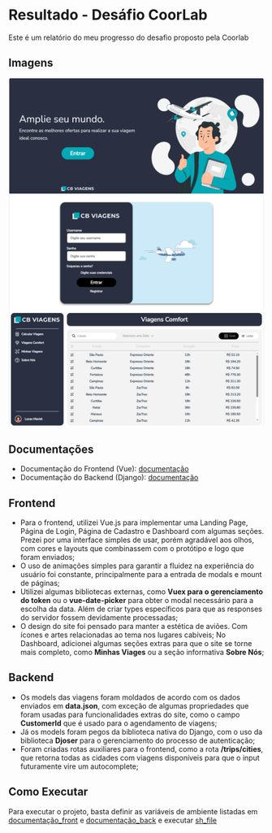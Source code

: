 # Resultado - Desáfio CoorLab
Este é um relatório do meu progresso do desafio proposto pela Coorlab

## Imagens
![Home](recording/home.png)
![Login](recording/login.png)
![Dashboard](recording/dashboard.png)

## Documentações
- Documentação do Frontend (Vue): [documentação](app/cb_viagens/README.md)
- Documentação do Backend (Django): [documentação](app/cb_viagens_api/README.md)

## Frontend
- Para o frontend, utilizei Vue.js para implementar uma Landing Page, Página de Login, Página de Cadastro e Dashboard com algumas seções. Prezei por uma interface simples de usar, porém agradável aos olhos, com cores e layouts que combinassem com o protótipo e logo que foram enviados;
- O uso de animações simples para garantir a fluidez na experiência do usuário foi constante, principalmente para a entrada de modals e mount de páginas;
- Utilizei algumas bibliotecas externas, como **Vuex para o gerenciamento do token** ou o **vue-date-picker** para obter o modal necessário para a escolha da data. Além de criar types específicos para que as responses do servidor fossem devidamente processadas;
- O design do site foi pensado para manter a estética de aviões. Com ícones e artes relacionadas ao tema nos lugares cabíveis;
No Dashboard, adicionei algumas seções extras para que o site se torne mais completo, como **Minhas Viages** ou a seção informativa **Sobre Nós**;

## Backend
- Os models das viagens foram moldados de acordo com os dados enviados em **data.json**, com exceção de algumas propriedades que foram usadas para funcionalidades extras do site, como o campo **CustomerId** que é usado para o agendamento de viagens;
- Já os models foram pegos da biblioteca nativa do Django, com o uso da biblioteca **Djoser** para o gerenciamento do processo de autenticação;
- Foram criadas rotas auxiliares para o frontend, como a rota **/trips/cities**, que retorna todas as cidades com viagens disponíveis para que o input futuramente vire um autocomplete;

## Como Executar
Para executar o projeto, basta definir as variáveis de ambiente listadas em [documentação_front](cb_viagens) e [documentação_back](cb_viagens_api/README.md) e executar [sh_file](app/run.sh)
